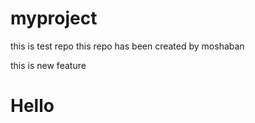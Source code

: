 # myproject
this is test repo
this repo has been created by moshaban


this is new feature
<h1>Hello</h1>
